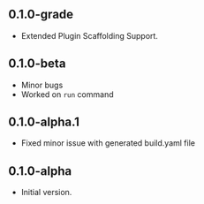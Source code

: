 ## 0.1.0-grade
- Extended Plugin Scaffolding Support.

## 0.1.0-beta
- Minor bugs
- Worked on `run` command

## 0.1.0-alpha.1
- Fixed minor issue with generated build.yaml file

## 0.1.0-alpha

- Initial version.
